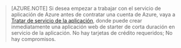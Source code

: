 >[AZURE.NOTE] Si desea empezar a trabajar con el servicio de aplicación de Azure antes de contratar una cuenta de Azure, vaya a [Tratar de servicio de la aplicación](http://go.microsoft.com/fwlink/?LinkId=523751), donde puede crear inmediatamente una aplicación web de starter de corta duración en servicio de la aplicación. No hay tarjetas de crédito requeridos; No hay compromisos.
